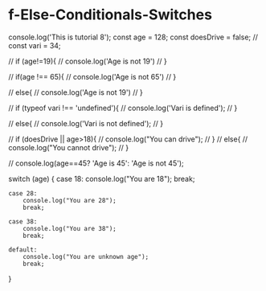 # f-Else-Conditionals-Switches

  console.log('This is tutorial 8');
const age = 128;
const doesDrive = false;
// const vari = 34;

// if (age!=19){
//     console.log('Age is not 19')
// }

// if(age !== 65){
//     console.log('Age is not 65')
// }

// else{
//     console.log('Age is not 19')
// }

// if (typeof vari !== 'undefined'){
//     console.log('Vari is defined');
// }

// else{
//     console.log('Vari is not defined');
// }

// if (doesDrive || age>18){
//     console.log("You can drive");
// }
// else{
//     console.log("You cannot drive");
// }

// console.log(age==45? 'Age is 45': 'Age is not 45');

switch (age) {
    case 18:
        console.log("You are 18");
        break;

    case 28:
        console.log("You are 28");
        break;

    case 38:
        console.log("You are 38");
        break;

    default:
        console.log("You are unknown age");
        break;
}         
